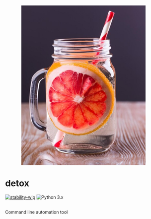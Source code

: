 <p align="center">
  <img src="https://github.com/kaliv0/detox/blob/main/assets/detox-jar.jpg?raw=true" width="400" alt="Detox">
</p>

# detox

[![stability-wip](https://img.shields.io/badge/stability-wip-lightgrey.svg)](https://github.com/mkenney/software-guides/blob/master/STABILITY-BADGES.md#work-in-progress)
![Python 3.x](https://img.shields.io/badge/python-3.11-blue?style=flat-square&logo=Python&logoColor=white)

<br>Command line automation tool